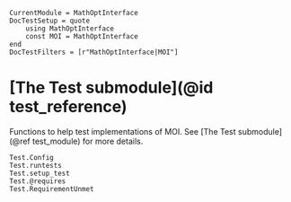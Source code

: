 ```@meta
CurrentModule = MathOptInterface
DocTestSetup = quote
    using MathOptInterface
    const MOI = MathOptInterface
end
DocTestFilters = [r"MathOptInterface|MOI"]
```

# [The Test submodule](@id test_reference)

Functions to help test implementations of MOI. See
[The Test submodule](@ref test_module) for more details.

```@docs
Test.Config
Test.runtests
Test.setup_test
Test.@requires
Test.RequirementUnmet
```

